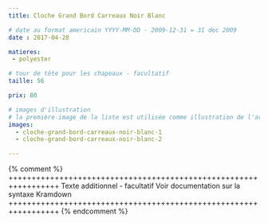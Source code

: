```yaml
---
title: Cloche Grand Bord Carreaux Noir Blanc

# date au format americain YYYY-MM-DD - 2009-12-31 = 31 dec 2009
date : 2017-04-28

matieres:
 - polyester

# tour de tête pour les chapeaux - facultatif
taille: 56

prix: 80

# images d'illustration
# la première image de la liste est utilisée comme illustration de l'article dans les pages de listing.
images:
  - cloche-grand-bord-carreaux-noir-blanc-1
  - cloche-grand-bord-carreaux-noir-blanc-2

---
```

{% comment %} +++++++++++++++++++++++++++++++++++++++++++++++++++++++++++++++++
              Texte additionnel - facultatif
              Voir documentation sur la syntaxe Kramdown
+++++++++++++++++++++++++++++++++++++++++++++++++++++++++++++++++ {% endcomment %}
